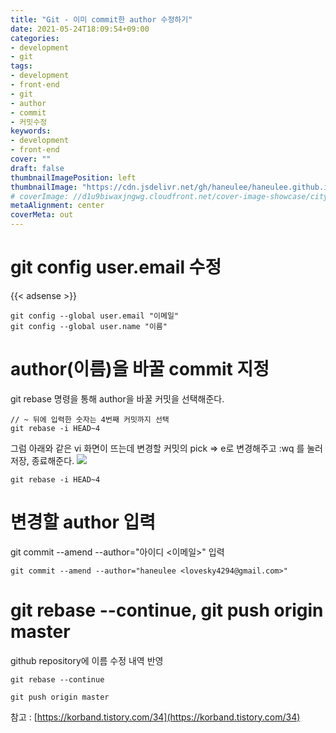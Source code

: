 ```yaml
---
title: "Git - 이미 commit한 author 수정하기"
date: 2021-05-24T18:09:54+09:00
categories: 
- development
- git
tags: 
- development
- front-end
- git
- author
- commit
- 커밋수정
keywords: 
- development
- front-end
cover: ""
draft: false
thumbnailImagePosition: left
thumbnailImage: "https://cdn.jsdelivr.net/gh/haneulee/haneulee.github.io/img/post/git/img-2.png"
# coverImage: //d1u9biwaxjngwg.cloudfront.net/cover-image-showcase/city.jpg
metaAlignment: center
coverMeta: out
---
```

<!--toc-->

# git config user.email 수정
{{< adsense >}}

```
git config --global user.email "이메일"
git config --global user.name "이름"
```

# author(이름)을 바꿀 commit 지정
git rebase 명령을 통해 author을 바꿀 커밋을 선택해준다.

```
// ~ 뒤에 입력한 숫자는 4번째 커밋까지 선택
git rebase -i HEAD~4
```
 

그럼 아래와 같은 vi 화면이 뜨는데 변경할 커밋의 pick => e로 변경해주고 :wq 를 눌러 저장, 종료해준다.
![](https://cdn.jsdelivr.net/gh/haneulee/haneulee.github.io/img/post/git/img-2.png)

```
git rebase -i HEAD~4
```

 

# 변경할 author 입력
git commit --amend --author="아이디 <이메일>" 입력

```
git commit --amend --author="haneulee <lovesky4294@gmail.com>"
```
 

 

# git rebase --continue,  git push origin master
github repository에 이름 수정 내역 반영

```
git rebase --continue

git push origin master
```
 

참고 :
[https://korband.tistory.com/34](https://korband.tistory.com/34)

